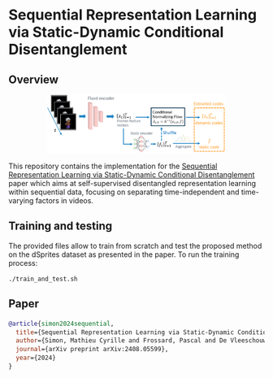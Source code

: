 # Sequential Representation Learning via Static-Dynamic Conditional Disentanglement

## Overview


<div align=center><img src="model.PNG" width="70%"></div>


This repository contains the implementation for the [Sequential Representation Learning via Static-Dynamic Conditional Disentanglement](https://www.arxiv.org/abs/2408.05599) paper which aims at self-supervised disentangled representation learning within sequential data, focusing on separating time-independent and time-varying factors in videos.


## Training and testing


The provided files allow to train from scratch and test the proposed method on the dSprites dataset as presented in the paper. To run the training process:
```
./train_and_test.sh
```


## Paper
```bibtex
@article{simon2024sequential,
  title={Sequential Representation Learning via Static-Dynamic Conditional Disentanglement},
  author={Simon, Mathieu Cyrille and Frossard, Pascal and De Vleeschouwer, Christophe},
  journal={arXiv preprint arXiv:2408.05599},
  year={2024}
}
```